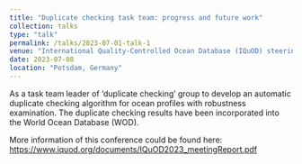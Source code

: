 ```yaml
---
title: "Duplicate checking task team: progress and future work"
collection: talks
type: "talk"
permalink: /talks/2023-07-01-talk-1
venue: "International Quality-Controlled Ocean Database (IQuOD) steering team meeting"
date: 2023-07-08
location: "Potsdam, Germany"
---
```


As a task team leader of ‘duplicate checking’ group to develop an automatic duplicate checking algorithm for ocean profiles with robustness examination. The duplicate checking results have been incorporated into the World Ocean Database (WOD). 

More information of this conference could be found here: https://www.iquod.org/documents/IQuOD2023_meetingReport.pdf


